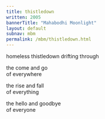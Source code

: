 ```yaml
---
title: thistledown 
written: 2005
bannerTitle: "Mahabodhi Moonlight" 
layout: default
subnav: mbm
permalink: /mbm/thistledown.html
---
```


<div class="poem">
homeless thistledown  
drifting through


the come and go  
of everywhere


the rise and fall  
of everything


the hello and goodbye  
of everyone
</div>
